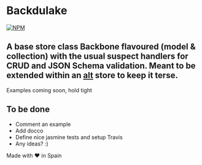# Backdulake


[![NPM](https://nodei.co/npm/backdulake.png)](https://nodei.co/npm/backdulake/)

A base store class Backbone flavoured (model & collection) with the usual suspect handlers for CRUD and JSON Schema validation. Meant to be extended within an [alt](http://alt.js.org/) store to keep it terse.
------------------------------------------

Examples coming soon, hold tight

## To be done

* Comment an example
* Add docco
* Define nice jasmine tests and setup Travis
* Any ideas? :)

Made with ❤ in Spain
